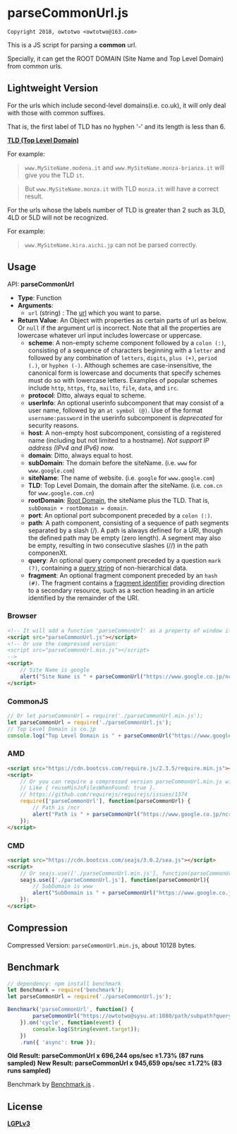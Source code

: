 # parseCommonUrl.js

`Copyright 2018, owtotwo <owtotwo@163.com>`

This is a JS script for parsing a **common** url. 

Specially, it can get the ROOT DOMAIN (Site Name and Top Level Domain) from common urls.


## Lightweight Version

For the urls which include second-level domains(i.e. co.uk), it will only deal with those with common suffixes. 

That is, the first label of TLD has no hyphen '-' and its length is less than 6.

[**TLD (Top Level Domain)**](https://blog.linkody.com/what-is-a-tld)

For example:

> `www.MySiteName.modena.it` and `www.MySiteName.monza-brianza.it` will give you the TLD `it`.

> But `www.MySiteName.monza.it` with TLD `monza.it` will have a correct result.

For the urls whose the labels number of TLD is greater than 2 such as 3LD, 4LD or 5LD will not be recognized. 

For example:

> `www.MySiteName.kira.aichi.jp` can not be parsed correctly.


## Usage

API: **parseCommonUrl**
- **Type**: Function
- **Arguments**: 
  + `url` (string) : The [url](https://en.wikipedia.org/wiki/URL) which you want to parse.
- **Return Value**: An Object with properties as certain parts of url as below. Or `null` if the argument url is incorrect. Note that all the properties are lowercase whatever url input includes lowercase or uppercase.
  + **scheme**: A non-empty scheme component followed by a `colon (:)`, consisting of a sequence of characters beginning with a `letter` and followed by any combination of `letters`, `digits`, `plus (+)`, `period (.)`, or `hyphen (-)`. Although schemes are case-insensitive, the canonical form is lowercase and documents that specify schemes must do so with lowercase letters. Examples of popular schemes include `http`, `https`, `ftp`, `mailto`, `file`, `data`, and `irc`.
  + **protocol**: Ditto, always equal to scheme.
  + **userInfo**: An optional userinfo subcomponent that may consist of a user name, followed by an `at symbol (@)`. Use of the format `username:password` in the userinfo subcomponent is *deprecated* for security reasons. 
  + **host**: A non-empty host subcomponent, consisting of a registered name (including but not limited to a hostname). *Not support IP address (IPv4 and IPv6) now.*
  + **domain**: Ditto, always equal to host.
  + **subDomain**: The domain before the siteName. (i.e. `www` for `www.google.com`)
  + **siteName**: The name of website. (i.e. `google` for `www.google.com`)
  + **TLD**: Top Level Domain, the domain after the siteName. (i.e. `com.cn` for `www.google.com.cn`)
  + **rootDomain**: [Root Domain](https://www.quora.com/What-is-a-root-domain), the siteName plus the TLD. That is, `subDomain + rootDomain = domain`.
  + **port**: An optional port subcomponent preceded by a `colon (:)`.
  + **path**: A path component, consisting of a sequence of path segments separated by a slash (/). A path is always defined for a URI, though the defined path may be empty (zero length). A segment may also be empty, resulting in two consecutive slashes (//) in the path componenXt. 
  + **query**: An optional query component preceded by a question `mark (?)`, containing a [query string](https://en.wikipedia.org/wiki/Query_string) of non-hierarchical data. 
  + **fragment**: An optional fragment component preceded by an `hash (#)`. The fragment contains a [fragment identifier](https://en.wikipedia.org/wiki/Fragment_identifier) providing direction to a secondary resource, such as a section heading in an article identified by the remainder of the URI. 

### Browser
``` html
<!-- It will add a function 'parseCommonUrl' as a property of window if not existed. -->
<script src="parseCommonUrl.js"></script>
<!-- Or use the compressed version:
<script src="parseCommonUrl.min.js"></script> 
-->
<script>
    // Site Name is google
    alert("Site Name is " + parseCommonUrl("https://www.google.co.jp/ncr").siteName);
</script>
```

### CommonJS
``` javascript
// Or let parseCommonUrl = require('./parseCommonUrl.min.js');
let parseCommonUrl = require('./parseCommonUrl.js');
// Top Level Domain is co.jp
console.log("Top Level Domain is " + parseCommonUrl("https://www.google.co.jp/ncr").TLD);
```

### AMD
``` html
<script src="https://cdn.bootcss.com/require.js/2.3.5/require.min.js"></script>
<script>
    // Or you can require a compressed version parseCommonUrl.min.js with configuration of requirejs.
    // Like { reuseMinJsFilesWhenFound: true }.
    // https://github.com/requirejs/requirejs/issues/1374
    require(['parseCommonUrl'], function(parseCommonUrl) {
        // Path is /ncr
        alert("Path is " + parseCommonUrl("https://www.google.co.jp/ncr").path);
    });
</script>
```

### CMD
``` html
<script src="https://cdn.bootcss.com/seajs/3.0.2/sea.js"></script>
<script>
    // Or seajs.use(['./parseCommonUrl.min.js'], function(parseCommonUrl) {...});
    seajs.use(['./parseCommonUrl.js'], function(parseCommonUrl){
        // SubDomain is www
        alert("SubDomain is " + parseCommonUrl("https://www.google.co.jp/ncr").subDomain);
    });
</script>
```


## Compression

Compressed Version: `parseCommonUrl.min.js`, about 10128 bytes.


## Benchmark

``` javascript
// dependency: npm install benchmark
let Benchmark = require('benchmark');
let parseCommonUrl = require('./parseCommonUrl.js');

Benchmark('parseCommonUrl', function() {
        parseCommonUrl("https://owtotwo@sysu.at:1080/path/subpath?query#fragment");
    }).on('cycle', function(event) {
        console.log(String(event.target));
    })
    .run({ 'async': true });
```

**Old Result: parseCommonUrl x 696,244 ops/sec ±1.73% (87 runs sampled)**
**New Result: parseCommonUrl x 945,659 ops/sec ±1.72% (83 runs sampled)**

Benchmark by [Benchmark.js](https://benchmarkjs.com/) .


## License

[**LGPLv3**](https://www.gnu.org/licenses/lgpl-3.0.html)

